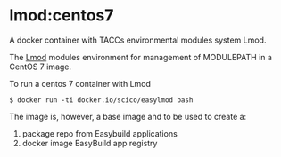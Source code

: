 lmod:centos7
============

A docker container with TACCs environmental modules system Lmod.   


The [Lmod](https://www.tacc.utexas.edu/research-development/tacc-projects/lmod) modules environment for management of MODULEPATH in a CentOS 7 image. 

To run a centos 7 container with Lmod 

```
$ docker run -ti docker.io/scico/easylmod bash
```

The image is, however, a base image and to be used to create a:

  1. package repo from Easybuild applications  
  2. docker image EasyBuild app registry 
